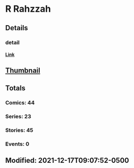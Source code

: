 # R  Rahzzah 
## Details
### detail
#### [Link](http://marvel.com/comics/creators/14082/r_rahzzah?utm_campaign=apiRef&utm_source=225578a89fc76f3d20fbffda5d17a88d)
## [Thumbnail](http://i.annihil.us/u/prod/marvel/i/mg/b/40/image_not_available.jpg)
## Totals
### Comics: 44
### Series: 23
### Stories: 45
### Events: 0
## Modified: 2021-12-17T09:07:52-0500